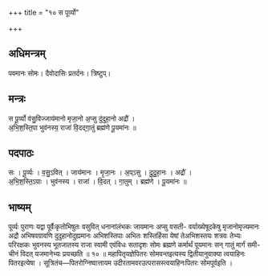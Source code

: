 +++
title = "१० स पूर्व्यो"

+++
## अधिमन्त्रम्
पवमानः सोमः। दैवोदासिः प्रतर्दनः। त्रिष्टुप्।

## मन्त्रः
स पू॒र्व्यो व॑सु॒विज्जाय॑मानो मृजा॒नो अ॒प्सु दु॑दुहा॒नो अद्रौ॑ ।  
अ॒भि॒श॒स्ति॒पा भुव॑नस्य॒ राजा॑ वि॒दद्गा॒तुं ब्रह्म॑णे पू॒यमा॑नः ॥

## पदपाठः
सः । पू॒र्व्यः । व॒सु॒ऽवित् । जाय॑मानः । मृ॒जा॒नः । अ॒प्ऽसु । दु॒दु॒हा॒नः । अद्रौ॑ ।  
अ॒भि॒श॒स्ति॒ऽपाः । भुव॑नस्य । राजा॑ । वि॒दत् । गा॒तुम् । ब्रह्म॑णे । पू॒यमा॑नः ॥

## भाष्यम्
पूर्व्यः पुराणः यद्वा पूर्वैःकृतोभिषुतः वसुवित् धनानांलंभकः जायमानः अप्सु वसती- वर्याख्येषूदकेषु मृजानोमृज्यमानः अद्रौ अभिषवग्रावणि दुदुहानोदुह्यमानः अभिशस्तिपाः अभितः शस्तिर्हिसा येषां तेअभिशस्तयः शत्रवः तेभ्यः परिरक्षकः भुवनस्य भूतजातस्य राजा स्वामी एवंविधः सतादृशः सोमः ब्रह्मणे कर्मार्थं पूयमानः सन् गातुं मार्गं समी- चीनं विदत् यजमानेभ्यः प्रयच्छति ॥ १० ॥ महापितृयज्ञेपितरः सोमवन्तइत्यस्य द्वितीयानुवाक्या त्वयाहिनः पितरइत्येषा । सूत्रितंच—पितरोग्निष्वात्तायम उदीरतामवरउत्परासस्त्वयाहिनःपितरः सोमपूर्वइति ।